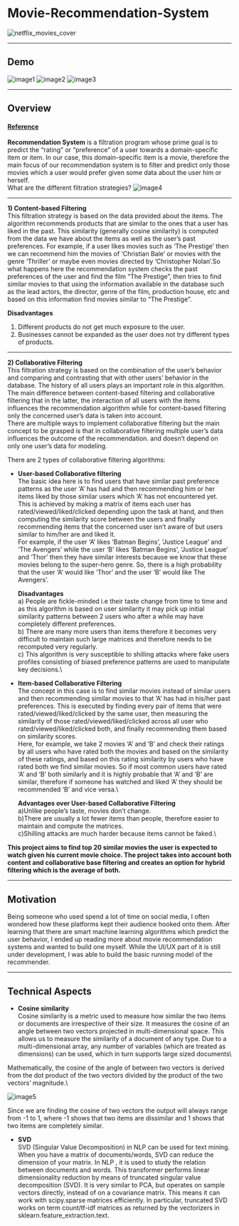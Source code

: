 # Movie-Recommendation-System

![netflix_movies_cover](https://user-images.githubusercontent.com/69259443/117538449-dd6a3080-b023-11eb-8b02-1d4ecea87f8b.jpg)

---

## Demo
![image1](https://user-images.githubusercontent.com/69259443/117534444-1ba92500-b00f-11eb-8068-5b4bcf9e883c.png)
![image2](https://user-images.githubusercontent.com/69259443/117534455-2b286e00-b00f-11eb-8e57-0aeb90f4b15d.png)
![image3](https://user-images.githubusercontent.com/69259443/117534462-34b1d600-b00f-11eb-8f93-1f7fe25d879e.png)

---

## Overview

#### [Reference](https://www.analyticsvidhya.com/blog/2020/11/create-your-own-movie-movie-recommendation-system/)

**Recommendation System** is a filtration program whose prime goal is to predict the “rating” or “preference” of a user towards a domain-specific item or item. In our case, this domain-specific item is a movie, therefore the main focus of our recommendation system is to filter and predict only those movies which a user would prefer given some data about the user him or herself.\
What are the different filtration strategies?
![image4](https://user-images.githubusercontent.com/69259443/117534761-71320180-b010-11eb-847f-4c859b255a9f.png)

---

**1) Content-based Filtering**\
This filtration strategy is based on the data provided about the items. The algorithm recommends products that are similar to the ones that a user has liked in the past. This similarity (generally cosine similarity) is computed from the data we have about the items as well as the user’s past preferences.
For example, if a user likes movies such as ‘The Prestige’ then we can recommend him the movies of ‘Christian Bale’ or movies with the genre ‘Thriller’ or maybe even movies directed by ‘Christopher Nolan’.So what happens here the recommendation system checks the past preferences of the user and find the film “The Prestige”, then tries to find similar movies to that using the information available in the database such as the lead actors, the director, genre of the film, production house, etc and based on this information find movies similar to “The Prestige”.

**Disadvantages**
1) Different products do not get much exposure to the user.
2) Businesses cannot be expanded as the user does not try different types of products.
---
**2) Collaborative Filtering**\
This filtration strategy is based on the combination of the user’s behavior and comparing and contrasting that with other users’ behavior in the database. The history of all users plays an important role in this algorithm. The main difference between content-based filtering and collaborative filtering that in the latter, the interaction of all users with the items influences the recommendation algorithm while for content-based filtering only the concerned user’s data is taken into account.\
There are multiple ways to implement collaborative filtering but the main concept to be grasped is that in collaborative filtering multiple user’s data influences the outcome of the recommendation. and doesn’t depend on only one user’s data for modeling.

There are 2 types of collaborative filtering algorithms:

   * **User-based Collaborative filtering**\
       The basic idea here is to find users that have similar past preference patterns as the user ‘A’ has had and then recommending him or her items liked by those          similar users which ‘A’ has not encountered yet. This is achieved by making a matrix of items each user has rated/viewed/liked/clicked depending upon the task        at hand, and then computing the similarity score between the users and finally recommending items that the concerned user isn’t aware of but users similar to          him/her are and liked it.\
       For example, if the user ‘A’ likes ‘Batman Begins’, ‘Justice League’ and ‘The Avengers’ while the user ‘B’ likes ‘Batman Begins’, ‘Justice League’ and ‘Thor’          then they have similar interests because we know that these movies belong to the super-hero genre. So, there is a high probability that the user ‘A’ would like        ‘Thor’ and the user ‘B’ would like The Avengers’.

       **Disadvantages**\
         a) People are fickle-minded i.e their taste change from time to time and as this algorithm is based on user similarity it may pick up initial similarity                 patterns between 2 users who after a while may have completely different preferences.\
         b) There are many more users than items therefore it becomes very difficult to maintain such large matrices and therefore needs to be recomputed very      regularly.\
         c) This algorithm is very susceptible to shilling attacks where fake users profiles consisting of biased preference patterns are used to manipulate key   decisions.\

   * **Item-based Collaborative Filtering**\
       The concept in this case is to find similar movies instead of similar users and then recommending similar movies to that ‘A’ has had in his/her past                  preferences. This is executed by finding every pair of items that were rated/viewed/liked/clicked by the same user, then measuring the similarity of those            rated/viewed/liked/clicked across all user who rated/viewed/liked/clicked both, and finally recommending them based on similarity scores.\
       Here, for example, we take 2 movies ‘A’ and ‘B’ and check their ratings by all users who have rated both the movies and based on the similarity of these              ratings, and based on this rating similarity by users who have rated both we find similar movies. So if most common users have rated ‘A’ and ‘B’ both similarly        and it is highly probable that ‘A’ and ‘B’ are similar, therefore if someone has watched and liked ‘A’ they should be recommended ‘B’ and vice versa.\

       **Advantages over User-based Collaborative Filtering**\
         a)Unlike people’s taste, movies don’t change.\
         b)There are usually a lot fewer items than people, therefore easier to maintain and compute the matrices.\
         c)Shilling attacks are much harder because items cannot be faked.\

**This project aims to find top 20 similar movies the user is expected to watch given his current movie choice. The project takes into account both content and collaborative base filtering and creates an option for hybrid filtering which is the average of both.** 

---

## Motivation 
Being someone who used spend a lot of time on social media, I often wondered how these platforms kept their audience hooked onto them. After learning that there are smart machine learning algorithms which predict the user behavior, I ended up reading more about movie recommendation systems and wanted to build one myself. While the UI/UX part of it is still under development, I was able to build the basic running model of the recommender.

---

## Technical Aspects

* **Cosine similarity**\
Cosine similarity is a metric used to measure how similar the two items or documents are irrespective of their size. It measures the cosine of an angle between two vectors projected in multi-dimensional space. This allows us to measure the similarity of a document of any type. Due to a multi-dimensional array, any number of variables (which are treated as dimensions) can be used, which in turn supports large sized documents\

Mathematically, the cosine of the angle of between two vectors is derived from the dot product of the two vectors divided by the product of the two vectors’ magnitude.\

![image5](https://user-images.githubusercontent.com/69259443/117536113-e274b300-b016-11eb-9002-3f3c815007a5.png)

Since we are finding the cosine of two vectors the output will always range from -1 to 1, where -1 shows that two items are dissimilar and 1 shows that two items are completely similar.

* **SVD**\
SVD (Singular Value Decomposition) in NLP can be used for text mining. When you have a matrix of documents/words, SVD can reduce the dimension of your matrix. In NLP , it is used to study the relation between documents and words.
This transformer performs linear dimensionality reduction by means of truncated singular value decomposition (SVD). It is very similar to PCA, but operates on sample vectors directly, instead of on a covariance matrix. This means it can work with scipy.sparse matrices efficiently.
In particular, truncated SVD works on term count/tf-idf matrices as returned by the vectorizers in sklearn.feature_extraction.text.
 
